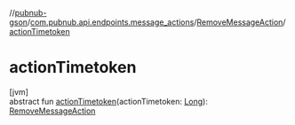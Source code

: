 //[pubnub-gson](../../../index.md)/[com.pubnub.api.endpoints.message_actions](../index.md)/[RemoveMessageAction](index.md)/[actionTimetoken](action-timetoken.md)

# actionTimetoken

[jvm]\
abstract fun [actionTimetoken](action-timetoken.md)(actionTimetoken: [Long](https://docs.oracle.com/javase/8/docs/api/java/lang/Long.html)): [RemoveMessageAction](index.md)
